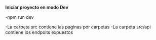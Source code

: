 **Iniciar proyecto en modo Dev**

-npm run dev

-La carpeta src contiene las paginas por carpetas
-La carpeta src/api contiene los endpoits expuestos
